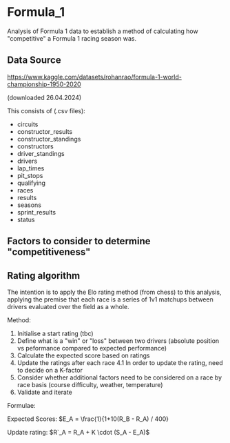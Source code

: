 # Formula_1
Analysis of Formula 1 data to establish a method of calculating how "competitive" a Formula 1 racing season was.

## Data Source
https://www.kaggle.com/datasets/rohanrao/formula-1-world-championship-1950-2020

(downloaded 26.04.2024)

This consists of (.csv files):
- circuits
- constructor_results
- constructor_standings
- constructors
- driver_standings
- drivers
- lap_times
- pit_stops
- qualifying
- races
- results
- seasons
- sprint_results
- status

## Factors to consider to determine "competitiveness"

## Rating algorithm

The intention is to apply the Elo rating method (from chess) to this analysis, applying the premise that each race is a series of 1v1 matchups between drivers evaluated over the field as a whole.

Method:
1. Initialise a start rating (tbc)
2. Define what is a "win" or "loss" between two drivers (absolute position vs peformance compared to expected performance)
3. Calculate the expected score based on ratings
4. Update the ratings after each race
4.1 In order to update the rating, need to decide on a K-factor
5. Consider whether additional factors need to be considered on a race by race basis (course difficulty, weather, temperature)
6. Validate and iterate

Formulae:

Expected Scores:
$E_A = \frac{1}{1+10(R_B - R_A) / 400}

Update rating:
$R`_A = R_A + K \cdot (S_A - E_A)$